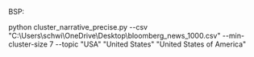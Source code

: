 BSP:

python cluster_narrative_precise.py --csv "C:\Users\schwi\OneDrive\Desktop\bloomberg_news_1000.csv" --min-cluster-size 7 --topic "USA" "United States" "United States of America"    